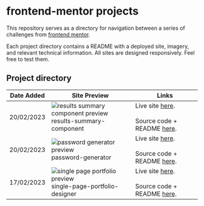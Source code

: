 # frontend-mentor projects
This repository serves as a directory for navigation between a series of challenges from [frontend mentor](https://frontendmentor.io).

Each project directory contains a README with a deployed site, imagery, and relevant technical information. All sites are designed responsively. Feel free to test them.

## Project directory
| Date Added  | Site Preview | Links |
| ------------- | ------------- | ------------- |
| 20/02/2023  | ![results summary component preview](https://media.giphy.com/media/THaouQnaBgocNyW0t2/giphy.gif)<br>results-summary-component | Live site [here](https://voluble-fairy-9bf787.netlify.app/). <br><br> Source code + README [here](https://github.com/gLevaa/frontend-mentor/tree/main/results-summary-component).  |
| 20/02/2023  | ![password generator preview](https://media.giphy.com/media/YdFMB5rV5YvYkofQWg/giphy.gif)<br>password-generator  | Live site [here](https://enchanting-sunshine-da25f7.netlify.app/). <br><br> Source code + README [here](https://github.com/gLevaa/frontend-mentor/tree/main/password-generator).  |
| 17/02/2023  | ![single page portfolio preview](https://media.giphy.com/media/ERJpPKxlKUvHHc2tVI/giphy.gif)<br>single-page-portfolio-designer  | Live site [here](https://clever-fox-0d78ed.netlify.app/). <br><br>Source code + README [here](https://github.com/gLevaa/frontend-mentor/tree/main/single-page-portfolio-designer).|

<!--
| 20/02/2023  | ![site preview](https://media.giphy.com/media/xxx/giphy.gif)<br>site-name  | Live site [here](). <br><br> Source code + README [here]().  | -->